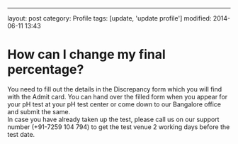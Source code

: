 ---
layout: post
category: Profile
tags: [update, 'update profile']
modified: 2014-06-11 13:43


# How can I change my final percentage?

You need to fill out the details in the Discrepancy form which you will find with the Admit card. You can hand over the filled form when you appear for your pH test at your pH test center or come down to our Bangalore office and submit the same.  
In case you have already taken up the test, please call us on our support number (+91-7259 104 794) to get the test venue 2 working days before the test date.

